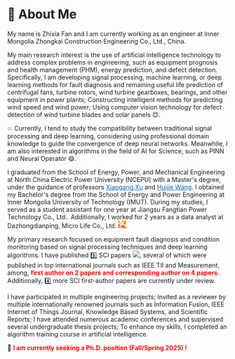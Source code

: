 # 👏 About Me

My name is Zhixia Fan and I am currently working as an engineer at Inner Mongolia Zhongkai Construction Engineering Co., Ltd., China.

My main research interest is the use of artificial intelligence technology to address complex problems in engineering, such as equipment prognosis and health management (PHM), energy prediction, and defect detection. Specifically, I am developing signal processing, machine learning, or deep learning methods for fault diagnosis and remaining useful life prediction of centrifugal fans, turbine rotors, wind turbine gearboxes, bearings, and other equipment in power plants; Constructing intelligent methods for predicting wind speed and wind power; Using computer vision technology for defect detection of wind turbine blades and solar panels 😊.

💥 Currently, I tend to study the compatibility between traditional signal processing and deep learning, considering using professional domain knowledge to guide the convergence of deep neural networks. Meanwhile, I am also interested in algorithms in the field of AI for Science, such as PINN and Neural Operator 😄.

I graduated from the School of Energy, Power, and Mechanical Engineering at North China Electric Power University (NCEPU) with a Master's degree, under the guidance of professors <span style="color:rgb(0,102,170);"><u>Xiaogang Xu</u></span> and <span style="color:rgb(0,102,170);"><u>Huijie Wang</u></span>. I obtained my Bachelor's degree from the School of Energy and Power Engineering at Inner Mongolia University of Technology (IMUT). During my studies, I served as a student assistant for one year at Jiangsu Fangtian Power Technology Co., Ltd.. Additionally, I worked for 2 years as a data analyst at Dazhongdianping, Micro Life Co., Ltd. <img src='./images/dzdp.png' style='width: 1.2em;'>.

My primary research focused on equipment fault diagnosis and condition monitoring based on signal processing techniques and deep learning algorithms. I have published 5️⃣ SCI papers <a href='https://scholar.google.com/citations?user=gV5h0jMAAAAJ'><img src="https://img.shields.io/endpoint?logo=Google%20Scholar&url=https%3A%2F%2Fcdn.jsdelivr.net%2Fgh%2FZhixiaFan%2FZhixiaFan.github.io@google-scholar-stats%2Fgs_data_shieldsio.json&labelColor=f6f6f6&color=9cf&style=flat&label=citations"></a>, several of which were published in top international journals such as IEEE TII and Measurement, among, <span style="color:red;">**first author on 2 papers and corresponding author on 4 papers.**</span> Additionally, 4️⃣ more SCI first-author papers are currently under review.

I have participated in multiple engineering projects; Invited as a reviewer by multiple internationally renowned journals such as Information Fusion, IEEE Internet of Things Journal, Knowledge Based Systems, and Scientific Reports; I have attended numerous academic conferences and supervised several undergraduate thesis projects; To enhance my skills, I completed an algorithm training course in artificial intelligence.

📢 <span style="color:red;"> **I am currently seeking a Ph.D. position (Fall/Spring 2025) !** </span>